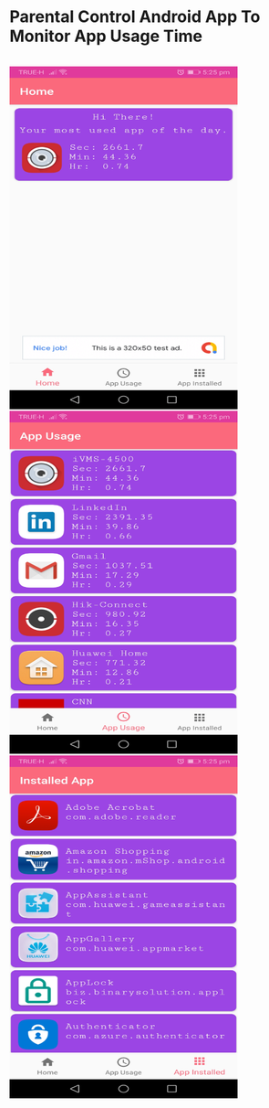 # Parental Control Android App To Monitor App Usage Time
<br>
<img src="https://github.com/rddewan/ParentalControl/blob/master/img/01.jpg" width="400" height="600">
<br>
<img src="https://github.com/rddewan/ParentalControl/blob/master/img/02.jpg" width="400" height="600">
<br>
<img src="https://github.com/rddewan/ParentalControl/blob/master/img/03.jpg" width="400" height="600">
